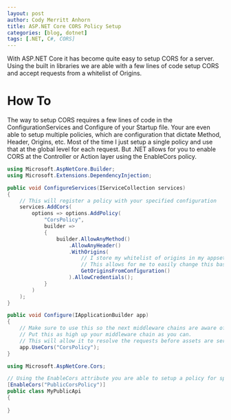 ```yaml
---
layout: post
author: Cody Merritt Anhorn
title: ASP.NET Core CORS Policy Setup
categories: [blog, dotnet]
tags: [.NET, C#, CORS]
---
```


With ASP.NET Core it has become quite easy to setup CORS for a server. Using the built in libraries we are able with a few lines of code setup CORS and accept requests from a whitelist of Origins.

# How To

The way to setup CORS requires a few lines of code in the ConfigurationServices and Configure of your Startup file. Your are even able to setup multiple policies, which are configuration that dictate Method, Header, Origins, etc. Most of the time I just setup a single policy and use that at the global level for each request. But .NET allows for you to enable CORS at the Controller or Action layer using the EnableCors policy.

~~~ csharp
using Microsoft.AspNetCore.Builder;
using Microsoft.Extensions.DependencyInjection;

public void ConfigureServices(IServiceCollection services)
{
    // This will register a policy with your specified configuration
    services.AddCors(
        options => options.AddPolicy(
            "CorsPolicy",
            builder =>
            {
                builder.AllowAnyMethod()
                    .AllowAnyHeader()
                    .WithOrigins(
                        // I store my whitelist of origins in my appsettings.
                        // This allows for me to easily change this based on where the application is deployed.
                        GetOriginsFromConfiguration()
                    ).AllowCredentials();
            }
        )
    );
}

public void Configure(IApplicationBuilder app)
{
    // Make sure to use this so the next middleware chains are aware of the Forwarded headers.
    // Put this as high up your middleware chain as you can.
    // This will allow it to resolve the requests before assets are served.
    app.UseCors("CorsPolicy");
}
~~~

~~~ csharp
using Microsoft.AspNetCore.Cors;

// Using the EnableCors attribute you are able to setup a policy for specific Api or Action endpoint.
[EnableCors("PublicCorsPolicy")]
public class MyPublicApi
{
    
}
~~~